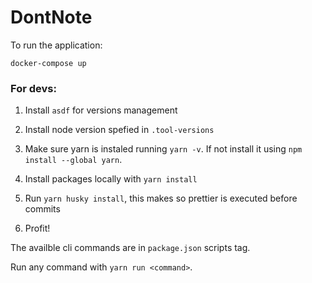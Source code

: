 # DontNote

To run the application:

```
docker-compose up
```

### For devs:

1. Install `asdf` for versions management

2. Install node version spefied in `.tool-versions`

3. Make sure yarn is instaled running `yarn -v`. If not install it using `npm install --global yarn`.

4. Install packages locally with `yarn install`

5. Run `yarn husky install`, this makes so prettier is executed before commits

6. Profit!

The availble cli commands are in `package.json` scripts tag.

Run any command with `yarn run <command>`.
